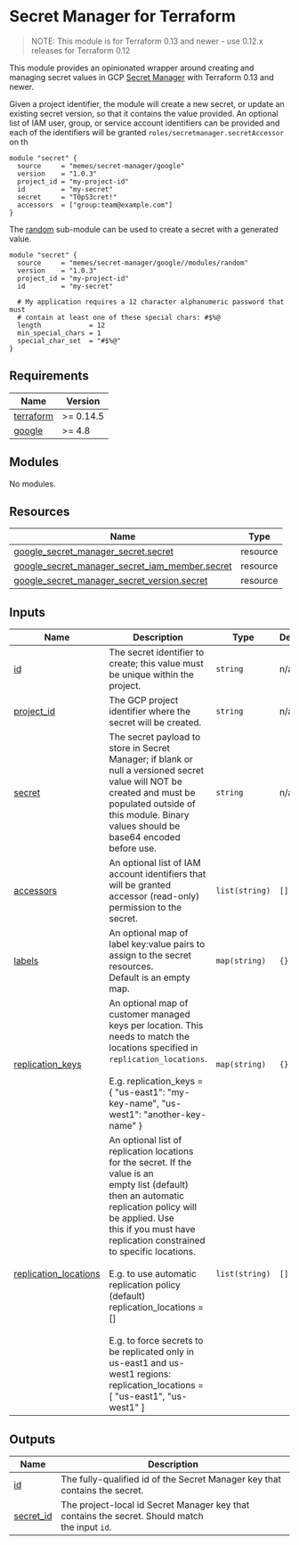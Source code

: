 # Secret Manager for Terraform

> NOTE: This module is for Terraform 0.13 and newer - use 0.12.x releases for Terraform 0.12

This module provides an opinionated wrapper around creating and managing secret values
in GCP [Secret Manager](https://cloud.google.com/secret-manager) with Terraform
0.13 and newer.

<!-- spell-checker: ignore secretmanager cret -->
Given a project identifier, the module will create a new secret, or update an
existing secret version, so that it contains the value provided. An optional list
of IAM user, group, or service account identifiers can be provided and each of
the identifiers will be granted `roles/secretmanager.secretAccessor` on th

```hcl
module "secret" {
  source     = "memes/secret-manager/google"
  version    = "1.0.3"
  project_id = "my-project-id"
  id         = "my-secret"
  secret     = "T0pS3cret!"
  accessors  = ["group:team@example.com"]
}
```

The [random](modules/random) sub-module can be used to create a secret with a
generated value.

```hcl
module "secret" {
  source     = "memes/secret-manager/google//modules/random"
  version    = "1.0.3"
  project_id = "my-project-id"
  id         = "my-secret"

  # My application requires a 12 character alphanumeric password that must
  # contain at least one of these special chars: #$%@
  length            = 12
  min_special_chars = 1
  special_char_set  = "#$%@"
}
```

<!-- spell-checker:ignore markdownlint -->
<!-- markdownlint-disable MD033 MD034-->
<!-- BEGINNING OF PRE-COMMIT-TERRAFORM DOCS HOOK -->
## Requirements

| Name | Version |
|------|---------|
| <a name="requirement_terraform"></a> [terraform](#requirement\_terraform) | >= 0.14.5 |
| <a name="requirement_google"></a> [google](#requirement\_google) | >= 4.8 |

## Modules

No modules.

## Resources

| Name | Type |
|------|------|
| [google_secret_manager_secret.secret](https://registry.terraform.io/providers/hashicorp/google/latest/docs/resources/secret_manager_secret) | resource |
| [google_secret_manager_secret_iam_member.secret](https://registry.terraform.io/providers/hashicorp/google/latest/docs/resources/secret_manager_secret_iam_member) | resource |
| [google_secret_manager_secret_version.secret](https://registry.terraform.io/providers/hashicorp/google/latest/docs/resources/secret_manager_secret_version) | resource |

## Inputs

| Name | Description | Type | Default | Required |
|------|-------------|------|---------|:--------:|
| <a name="input_id"></a> [id](#input\_id) | The secret identifier to create; this value must be unique within the project. | `string` | n/a | yes |
| <a name="input_project_id"></a> [project\_id](#input\_project\_id) | The GCP project identifier where the secret will be created. | `string` | n/a | yes |
| <a name="input_secret"></a> [secret](#input\_secret) | The secret payload to store in Secret Manager; if blank or null a versioned secret<br>value will NOT be created and must be populated outside of this module. Binary<br>values should be base64 encoded before use. | `string` | n/a | yes |
| <a name="input_accessors"></a> [accessors](#input\_accessors) | An optional list of IAM account identifiers that will be granted accessor (read-only)<br>permission to the secret. | `list(string)` | `[]` | no |
| <a name="input_labels"></a> [labels](#input\_labels) | An optional map of label key:value pairs to assign to the secret resources.<br>Default is an empty map. | `map(string)` | `{}` | no |
| <a name="input_replication_keys"></a> [replication\_keys](#input\_replication\_keys) | An optional map of customer managed keys per location. This needs to match the<br>locations specified in `replication_locations`.<br><br>E.g. replication\_keys = { "us-east1": "my-key-name", "us-west1": "another-key-name" } | `map(string)` | `{}` | no |
| <a name="input_replication_locations"></a> [replication\_locations](#input\_replication\_locations) | An optional list of replication locations for the secret. If the value is an<br>empty list (default) then an automatic replication policy will be applied. Use<br>this if you must have replication constrained to specific locations.<br><br>E.g. to use automatic replication policy (default)<br>replication\_locations = []<br><br>E.g. to force secrets to be replicated only in us-east1 and us-west1 regions:<br>replication\_locations = [ "us-east1", "us-west1" ] | `list(string)` | `[]` | no |

## Outputs

| Name | Description |
|------|-------------|
| <a name="output_id"></a> [id](#output\_id) | The fully-qualified id of the Secret Manager key that contains the secret. |
| <a name="output_secret_id"></a> [secret\_id](#output\_secret\_id) | The project-local id Secret Manager key that contains the secret. Should match<br>the input `id`. |
<!-- END OF PRE-COMMIT-TERRAFORM DOCS HOOK -->
<!-- markdownlint-enable MD033 MD034 -->
